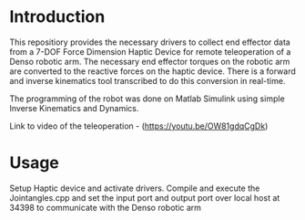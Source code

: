 #   Introduction
This repositiory provides the necessary drivers to collect end effector data from a 7-DOF Force Dimension Haptic Device for remote teleoperation of a Denso robotic arm. 
The necessary end effector torques on the robotic arm are converted to the reactive forces on the haptic device. There is a forward and inverse kinematics tool transcribed
to do this conversion in real-time.

The programming of the robot was done on Matlab Simulink using simple Inverse Kinematics and Dynamics.

Link to video of the teleoperation - (https://youtu.be/OW81gdqCgDk)

# Usage

Setup Haptic device and activate drivers. Compile and execute the Jointangles.cpp and set the input port and output port over local host at 34398 to communicate with the Denso robotic arm 
